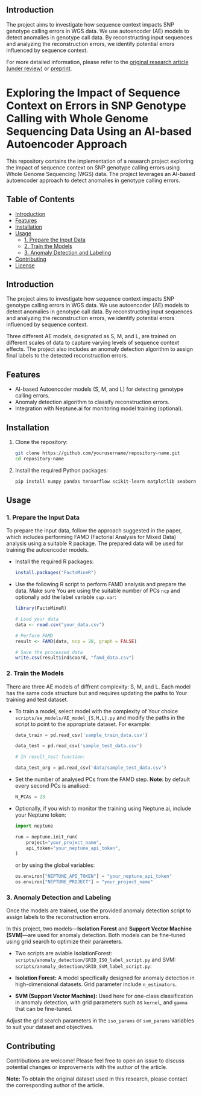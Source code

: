## Introduction

The project aims to investigate how sequence context impacts SNP genotype calling errors in WGS data. We use autoencoder (AE) models to detect anomalies in genotype call data. By reconstructing input sequences and analyzing the reconstruction errors, we identify potential errors influenced by sequence context.

For more detailed information, please refer to the [original research article (under review)](#) or [preprint](https://www.biorxiv.org/content/10.1101/2024.03.23.586433v1).

# Exploring the Impact of Sequence Context on Errors in SNP Genotype Calling with Whole Genome Sequencing Data Using an AI-based Autoencoder Approach

This repository contains the implementation of a research project exploring the impact of sequence context on SNP genotype calling errors using Whole Genome Sequencing (WGS) data. The project leverages an AI-based autoencoder approach to detect anomalies in genotype calling errors.

## Table of Contents

- [Introduction](#introduction)
- [Features](#features)
- [Installation](#installation)
- [Usage](#usage)
  - [1. Prepare the Input Data](#1-prepare-the-input-data)
  - [2. Train the Models](#2-train-the-models)
  - [3. Anomaly Detection and Labeling](#3-anomaly-detection-and-labeling)
- [Contributing](#contributing)
- [License](#license)

## Introduction

The project aims to investigate how sequence context impacts SNP genotype calling errors in WGS data. We use autoencoder (AE) models to detect anomalies in genotype call data. By reconstructing input sequences and analyzing the reconstruction errors, we identify potential errors influenced by sequence context. 

Three different AE models, designated as S, M, and L, are trained on different scales of data to capture varying levels of sequence context effects. The project also includes an anomaly detection algorithm to assign final labels to the detected reconstruction errors.

## Features

- AI-based Autoencoder models (S, M, and L) for detecting genotype calling errors.
- Anomaly detection algorithm to classify reconstruction errors.
- Integration with Neptune.ai for monitoring model training (optional).

## Installation

1. Clone the repository:
    ```bash
    git clone https://github.com/yourusername/repository-name.git
    cd repository-name
    ```

2. Install the required Python packages:
    ```bash
    pip install numpy pandas tensorflow scikit-learn matplotlib seaborn neptune
    ```
## Usage

### 1. Prepare the Input Data

To prepare the input data, follow the approach suggested in the paper, which includes performing FAMD (Factorial Analysis for Mixed Data) analysis using a suitable R package. The prepared data will be used for training the autoencoder models.

- Install the required R packages:
    ```r
    install.packages("FactoMineR")
    ```

- Use the following R script to perform FAMD analysis and prepare the data. Make sure You are using the suitable number of PCs `ncp` and optionally add the label variable `sup.var`:
    ```r
    library(FactoMineR)

    # Load your data
    data <- read.csv("your_data.csv")

    # Perform FAMD
    result <- FAMD(data, ncp = 28, graph = FALSE)

    # Save the processed data
    write.csv(result$ind$coord, "famd_data.csv")
    ```

### 2. Train the Models

There are three AE models of diffrent complexity: S, M, and L. Each model has the same code structure but and requires updating the paths to Your training and test dataset. 

- To train a model, select model with the complexity of Your choice `scripts/ae_models/AE_model_{S,M,L}.py` and modify the paths in the script to point to the appropriate dataset. For example:

    ```python
    data_train = pd.read_csv('sample_train_data.csv')
    
    data_test = pd.read_csv('sample_test_data.csv')

    # In result_test function:

    data_test_org = pd.read_csv('data/sample_test_data.csv')
    ```
- Set the number of analysed PCs from the FAMD step. **Note**: by default every second PCs is analised:

    ```python
    N_PCAs = 23
    ```

- Optionally, if you wish to monitor the training using Neptune.ai, include your Neptune token:
    ```python
    import neptune

    run = neptune.init_run(
        project="your_project_name",
        api_token="your_neptune_api_token",
    )
    ```

    or by using the global variables:
    ```python
    os.environ["NEPTUNE_API_TOKEN"] = "your_neptune_api_token"
    os.environ["NEPTUNE_PROJECT"] = "your_project_name"
    ```

### 3. Anomaly Detection and Labeling

Once the models are trained, use the provided anomaly detection script to assign labels to the reconstruction errors. 

In this project, two models—**Isolation Forest** and **Support Vector Machine (SVM)**—are used for anomaly detection. Both models can be fine-tuned using grid search to optimize their parameters.

- Two scripts are aviable IsolationForest: `scripts/anomaly_detection/GRID_ISO_label_script.py` and SVM: `scripts/anomaly_detection/GRID_SVM_label_script.py`:

- **Isolation Forest:** A model specifically designed for anomaly detection in high-dimensional datasets. Grid parameter include `n_estimators`.
  
- **SVM (Support Vector Machine):** Used here for one-class classification in anomaly detection, with grid parameters such as `kernel`, and `gamma` that can be fine-tuned.

Adjust the grid search parameters in the `iso_params` or `svm_params` variables to suit your dataset and objectives.

## Contributing

Contributions are welcome! Please feel free to open an issue to discuss potential changes or improvements with the author of the article.

**Note:** To obtain the original dataset used in this research, please contact the corresponding author of the article.
